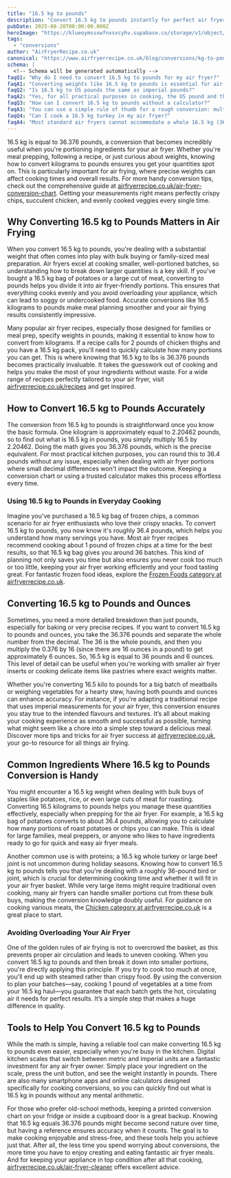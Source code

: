 ```yaml
---
title: "16.5 kg to pounds"
description: "Convert 16.5 kg to pounds instantly for perfect air fryer portions. Get easy weight conversions and cooking tips for better results every time."
pubDate: 2025-08-20T00:00:00.000Z
heroImage: "https://klueoymssxwfnxsvcyhv.supabase.co/storage/v1/object/public/Shmucket/16-5-kg-to-pounds.webp"
tags:
  - "conversions"
author: "AirFryerRecipe.co.uk"
canonical: "https://www.airfryerrecipe.co.uk/blog/conversions/kg-to-pounds/16-5-kg-to-pounds"
schema: |
  <!-- Schema will be generated automatically -->
faqQ1: "Why do I need to convert 16.5 kg to pounds for my air fryer?"
faqA1: "Converting weights like 16.5 kg to pounds is essential for air fryer cooking because most recipes and appliance guidelines use imperial measurements. Your air fryer performs best with properly portioned ingredients, and overloading it can lead to uneven cooking. Knowing that 16.5 kg is roughly 36.4 pounds helps you divide large bulk buys into air fryer-friendly batches for perfect results every time."
faqQ2: "Is 16.5 kg to US pounds the same as imperial pounds?"
faqA2: "Yes, for all practical purposes in cooking, the US pound and the imperial pound are the same unit of weight. Both are defined as exactly 0.45359237 kilograms, so when you convert 16.5 kg to pounds, you get approximately 36.376 pounds regardless of whether you're in the US or UK. This means your air fryer recipes will work perfectly with this conversion."
faqQ3: "How can I convert 16.5 kg to pounds without a calculator?"
faqA3: "You can use a simple rule of thumb for a rough conversion: multiply the kilograms by 2.2 to get a close estimate in pounds. For 16.5 kg, that would be 16.5 x 2.2 = 36.3 pounds, which is very close to the exact 36.376. For more precision, remember that 1 kg equals 2.20462 pounds, but for air fryer portioning, the estimate is usually sufficient."
faqQ4: "Can I cook a 16.5 kg turkey in my air fryer?"
faqA4: "Most standard air fryers cannot accommodate a whole 16.5 kg (36 lb) turkey due to size constraints. Air fryer baskets are designed for smaller, more manageable portions. However, you could break down the turkey into smaller pieces—like breasts, thighs, or legs—and cook them in batches. Converting the weight helps you plan these portions effectively for delicious, crispy results."
---
```

<p>16.5 kg is equal to 36.376 pounds, a conversion that becomes incredibly useful when you're portioning ingredients for your air fryer. Whether you're meal prepping, following a recipe, or just curious about weights, knowing how to convert kilograms to pounds ensures you get your quantities spot on. This is particularly important for air frying, where precise weights can affect cooking times and overall results. For more handy conversion tips, check out the comprehensive guide at <a href=https://www.airfryerrecipe.co.uk/air-fryer-conversion-chart>airfryerrecipe.co.uk/air-fryer-conversion-chart</a>. Getting your measurements right means perfectly crispy chips, succulent chicken, and evenly cooked veggies every single time.</p>

<h2>Why Converting 16.5 kg to Pounds Matters in Air Frying</h2>
<p>When you convert 16.5 kg to pounds, you're dealing with a substantial weight that often comes into play with bulk buying or family-sized meal preparation. Air fryers excel at cooking smaller, well-portioned batches, so understanding how to break down larger quantities is a key skill. If you've bought a 16.5 kg bag of potatoes or a large cut of meat, converting to pounds helps you divide it into air fryer-friendly portions. This ensures that everything cooks evenly and you avoid overloading your appliance, which can lead to soggy or undercooked food. Accurate conversions like 16.5 kilograms to pounds make meal planning smoother and your air frying results consistently impressive.</p>

<p>Many popular air fryer recipes, especially those designed for families or meal prep, specify weights in pounds, making it essential to know how to convert from kilograms. If a recipe calls for 2 pounds of chicken thighs and you have a 16.5 kg pack, you'll need to quickly calculate how many portions you can get. This is where knowing that 16.5 kg to lbs is 36.376 pounds becomes practically invaluable. It takes the guesswork out of cooking and helps you make the most of your ingredients without waste. For a wide range of recipes perfectly tailored to your air fryer, visit <a href=https://www.airfryerrecipe.co.uk/recipes>airfryerrecipe.co.uk/recipes</a> and get inspired.</p>

<h2>How to Convert 16.5 kg to Pounds Accurately</h2>
<p>The conversion from 16.5 kg to pounds is straightforward once you know the basic formula. One kilogram is approximately equal to 2.20462 pounds, so to find out what is 16.5 kg in pounds, you simply multiply 16.5 by 2.20462. Doing the math gives you 36.376 pounds, which is the precise equivalent. For most practical kitchen purposes, you can round this to 36.4 pounds without any issue, especially when dealing with air fryer portions where small decimal differences won't impact the outcome. Keeping a conversion chart or using a trusted calculator makes this process effortless every time.</p>

<h3>Using 16.5 kg to Pounds in Everyday Cooking</h3>
<p>Imagine you've purchased a 16.5 kg bag of frozen chips, a common scenario for air fryer enthusiasts who love their crispy snacks. To convert 16.5 kg to pounds, you now know it's roughly 36.4 pounds, which helps you understand how many servings you have. Most air fryer recipes recommend cooking about 1 pound of frozen chips at a time for the best results, so that 16.5 kg bag gives you around 36 batches. This kind of planning not only saves you time but also ensures you never cook too much or too little, keeping your air fryer working efficiently and your food tasting great. For fantastic frozen food ideas, explore the <a href=https://www.airfryerrecipe.co.uk/recipe-category/frozen-foods>Frozen Foods category at airfryerrecipe.co.uk</a>.</p>

<h2>Converting 16.5 kg to Pounds and Ounces</h2>
<p>Sometimes, you need a more detailed breakdown than just pounds, especially for baking or very precise recipes. If you want to convert 16.5 kg to pounds and ounces, you take the 36.376 pounds and separate the whole number from the decimal. The 36 is the whole pounds, and then you multiply the 0.376 by 16 (since there are 16 ounces in a pound) to get approximately 6 ounces. So, 16.5 kg is equal to 36 pounds and 6 ounces. This level of detail can be useful when you're working with smaller air fryer inserts or cooking delicate items like pastries where exact weights matter.</p>

<p>Whether you're converting 16.5 kilo to pounds for a big batch of meatballs or weighing vegetables for a hearty stew, having both pounds and ounces can enhance accuracy. For instance, if you're adapting a traditional recipe that uses imperial measurements for your air fryer, this conversion ensures you stay true to the intended flavours and textures. It’s all about making your cooking experience as smooth and successful as possible, turning what might seem like a chore into a simple step toward a delicious meal. Discover more tips and tricks for air fryer success at <a href=https://www.airfryerrecipe.co.uk/>airfryerrecipe.co.uk</a>, your go-to resource for all things air frying.</p>

<h2>Common Ingredients Where 16.5 kg to Pounds Conversion is Handy</h2>
<p>You might encounter a 16.5 kg weight when dealing with bulk buys of staples like potatoes, rice, or even large cuts of meat for roasting. Converting 16.5 kilograms to pounds helps you manage these quantities effectively, especially when prepping for the air fryer. For example, a 16.5 kg bag of potatoes converts to about 36.4 pounds, allowing you to calculate how many portions of roast potatoes or chips you can make. This is ideal for large families, meal preppers, or anyone who likes to have ingredients ready to go for quick and easy air fryer meals.</p>

<p>Another common use is with proteins; a 16.5 kg whole turkey or large beef joint is not uncommon during holiday seasons. Knowing how to convert 16.5 kg to pounds tells you that you're dealing with a roughly 36-pound bird or joint, which is crucial for determining cooking time and whether it will fit in your air fryer basket. While very large items might require traditional oven cooking, many air fryers can handle smaller portions cut from these bulk buys, making the conversion knowledge doubly useful. For guidance on cooking various meats, the <a href=https://www.airfryerrecipe.co.uk/recipe-category/chicken>Chicken category at airfryerrecipe.co.uk</a> is a great place to start.</p>

<h3>Avoiding Overloading Your Air Fryer</h3>
<p>One of the golden rules of air frying is not to overcrowd the basket, as this prevents proper air circulation and leads to uneven cooking. When you convert 16.5 kg to pounds and then break it down into smaller portions, you're directly applying this principle. If you try to cook too much at once, you'll end up with steamed rather than crispy food. By using the conversion to plan your batches—say, cooking 1 pound of vegetables at a time from your 16.5 kg haul—you guarantee that each batch gets the hot, circulating air it needs for perfect results. It’s a simple step that makes a huge difference in quality.</p>

<h2>Tools to Help You Convert 16.5 kg to Pounds</h2>
<p>While the math is simple, having a reliable tool can make converting 16.5 kg to pounds even easier, especially when you're busy in the kitchen. Digital kitchen scales that switch between metric and imperial units are a fantastic investment for any air fryer owner. Simply place your ingredient on the scale, press the unit button, and see the weight instantly in pounds. There are also many smartphone apps and online calculators designed specifically for cooking conversions, so you can quickly find out what is 16.5 kg in pounds without any mental arithmetic.</p>

<p>For those who prefer old-school methods, keeping a printed conversion chart on your fridge or inside a cupboard door is a great backup. Knowing that 16.5 kg equals 36.376 pounds might become second nature over time, but having a reference ensures accuracy when it counts. The goal is to make cooking enjoyable and stress-free, and these tools help you achieve just that. After all, the less time you spend worrying about conversions, the more time you have to enjoy creating and eating fantastic air fryer meals. And for keeping your appliance in top condition after all that cooking, <a href=https://www.airfryerrecipe.co.uk/air-fryer-cleaner>airfryerrecipe.co.uk/air-fryer-cleaner</a> offers excellent advice.</p>
